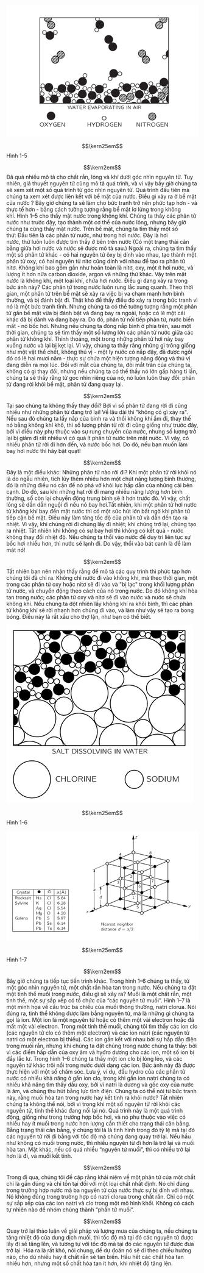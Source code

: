   

  
![](https://github.com/Physics-Host-transteam/Feynman-s-Lectures/blob/master/Fig1-5.png)

$$\kern25em$$ Hình 1-5

$$\kern2em$$ Đã quá nhiều mô tả cho chất rắn, lỏng và khí dưới góc nhìn nguyên tử. Tuy nhiên, giả thuyết nguyên tử cũng mô tả quá trình, và vì vậy bây giờ chúng ta sẽ xem xét một số quá trình từ góc nhìn nguyên tử. Quá trình đầu tiên mà chúng ta xem xét được liên kết với bề mặt của nước. Điều gì xảy ra ở bề mặt của nước ? Bây giờ chúng ta sẽ làm cho bức tranh trở nên phức tạp hơn - và thực tế hơn - bằng cách tưởng tượng rằng bề mặt lơ lửng trong không khí. Hình 1–5 cho thấy mặt nước trong không khí. Chúng ta thấy các phân tử nước như trước đây, tạo thành một cơ thể của nước lỏng, nhưng bây giờ chúng ta cũng thấy mặt nước. Trên bề mặt, chúng ta tìm thấy một số thứ: Đầu tiên là các phân tử nước, như trong hơi nước. Đây là hơi nước, thứ luôn luôn được tìm thấy ở bên trên nước (Có một trạng thái cân bằng giữa hơi nước và nước sẽ được mô tả sau.) Ngoài ra, chúng ta tìm thấy một số phân tử khác - có hai nguyên tử ôxy bị dính vào nhau, tạo thành một phân tử oxy, có hai nguyên tử nitơ cũng dính với nhau để tạo ra phân tử nitơ. Không khí bao gồm gần như hoàn toàn là nitơ, oxy, một ít hơi nước, và lượng ít hơn nữa carbon dioxide, argon và những thứ khác. Vậy trên mặt nước là không khí, một loại khí, chứa hơi nước. Điều gì đang xảy ra trong bức ảnh này? Các phân tử trong nước luôn rung lắc xung quanh. Theo thời gian, một phân tử trên bề mặt sẽ xảy ra việc bị va chạm mạnh hơn bình thường, và bị đánh bật đi. Thật khó để thấy điều đó xảy ra trong bức tranh vì nó là một bức tranh tĩnh. Nhưng chúng ta có thể tưởng tượng rằng một phân tử gần bề mặt vừa bị đánh bật và đang bay ra ngoài, hoặc có lẽ một cái khác đã bị đánh và đang bay ra. Do đó, phân tử nối tiếp phân tử, nước biến mất - nó bốc hơi. Nhưng nếu chúng ta đóng nắp bình ở phía trên, sau một thời gian, chúng ta sẽ tìm thấy một số lượng lớn các phân tử nước giữa các phân tử không khí. Thỉnh thoảng, một trong những phân tử hơi này bay xuống nước và lại bị kẹt lại. Vì vậy, chúng ta thấy rằng những gì trông giống như một vật thể chết, không thú vị - một ly nước có nắp đậy, đã được ngồi đó có lẽ hai mươi năm - thực sự chứa một hiện tượng năng động và thú vị đang diễn ra mọi lúc. Đối với mắt của chúng ta, đôi mắt trần của chúng ta, không có gì thay đổi, nhưng nếu chúng ta có thể thấy nó lớn gấp hàng tỉ lần, chúng ta sẽ thấy rằng từ goc nhìn riêng của nó, nó luôn luôn thay đổi: phân tử đang rời khỏi bề mặt, phân tử đang quay lại.

$$\kern2em$$ Tại sao chúng ta không thấy thay đổi? Bởi vì số phân tử đang rời đi cũng nhiều như những phân tử đang trở lại! Về lâu dài thì "không có gì xảy ra". Nếu sau đó chúng ta lấy nắp của bình ra và thổi không khí ẩm đi, thay thế nó bằng không khí khô, thì số lượng phân tử rời đi cũng giống như trước đây, bởi vì điều này phụ thuộc vào sự rung chuyển của nước, nhưng số lượng trở lại bị giảm đi rất nhiều vì có quá ít phân tử nước trên mặt nước. Vì vậy, có nhiều phân tử rời đi hơn đến, và nước bốc hơi. Do đó, nếu bạn muốn làm bay hơi nước thì hãy bật quạt!

$$\kern2em$$ Đây là một điều khác: Những phân tử nào rời đi? Khi một phân tử rời khỏi nó là do ngẫu nhiên, tích lũy thêm nhiều hơn một chút năng lượng bình thường, đó là những điều nó cần để nó phá vỡ khỏi lực hấp dẫn của những cái bên cạnh. Do đó, sau khi những hạt rời đi mang nhiều năng lượng hơn bình thường, số còn lại chuyển động trung bình sẽ ít hơn trước đó. Vì vậy, chất lỏng sẽ dần dần nguội đi nếu nó bay hơi.Tất nhiên, khi một phân tử hơi nước từ không khí bay đến mặt nước thì có một sức hút lớn bất ngờ khi phân tử tiếp cận bề mặt. Điều này làm tăng tốc độ của phân tử và dẫn đến tạo ra nhiệt. Vì vậy, khi chúng rời đi chúng lấy đi nhiệt; khi chúng trở lại, chúng tạo ra nhiệt. Tất nhiên khi không có sự bay hơi thì không có kết quả - nước không thay đổi nhiệt độ. Nếu chúng ta thổi vào nước để duy trì liên tục sự bốc hơi nhiều hơn, thì nước sẽ lạnh đi. Do vậy, thổi vào bát canh là để làm mát nó!

$$\kern2em$$ Tất nhiên bạn nên nhận thấy rằng để mô tả các quy trình thì phức tạp hơn chúng tôi đã chỉ ra. Không chỉ nước đi vào không khí, mà theo thời gian, một trong các phân tử oxy hoặc nitơ sẽ đi vào và "bị lạc" trong khối lượng phân tử nước, và chuyển động theo cách của nó trong nước. Do đó không khí hòa tan trong nước; các phân tử oxy và nitơ sẽ đi vào nước và nước sẽ chứa không khí. Nếu chúng ta đột nhiên lấy không khí ra khỏi bình, thì các phân tử không khí sẽ rời nhanh hơn chúng đi vào, và làm như vậy sẽ tạo ra bong bóng. Điều này là rất xấu cho thợ lặn, như bạn có thể biết.

![](https://github.com/Physics-Host-transteam/Feynman-s-Lectures/blob/master/Fig1-6.png)

$$\kern25em$$ Hình 1-6

![](https://github.com/Physics-Host-transteam/Feynman-s-Lectures/blob/master/Fig1-7.png)

$$\kern25em$$ Hình 1-7

$$\kern2em$$ Bây giờ chúng ta tiếp tục tiến trình khác. Trong hình 1–6 chúng ta thấy, từ một góc nhìn nguyên tử, một chất rắn hòa tan trong nước. Nếu chúng ta đặt một tinh thể muối trong nước, điều gì sẽ xảy ra? Muối là một chất rắn, một tinh thể, một sự sắp xếp có tổ chức của “các nguyên tử muối”. Hình 1–7 là một minh họa về cấu trúc ba chiều của muối thông thường, natri clorua. Nói đúng ra, tinh thể không được làm bằng nguyên tử, mà là những gì chúng ta gọi là ion. Một ion là một nguyên tử hoặc có thêm một vài electron hoặc đã mất một vài electron. Trong một tinh thể muối, chúng tôi tìm thấy các ion clo (các nguyên tử clo có thêm một electron) và các ion natri (các nguyên tử natri có một electron bị thiếu). Các ion gắn kết với nhau bởi sự hấp dẫn điện trong muối rắn, nhưng khi chúng ta đặt chúng trong nước chúng ta thấy: bởi vì các điểm hấp dẫn của oxy âm và hyđro dương cho các ion, một số ion bị đẩy lắc lư. Trong hình 1–6 chúng ta thấy một ion clo bị lỏng lẻo, và các nguyên tử khác trôi nổi trong nước dưới dạng các ion. Bức ảnh này đã được thực hiện với một số chăm sóc. Lưu ý, ví dụ, đầu hydro của các phân tử nước có nhiều khả năng ở gần ion clo, trong khi gần ion natri chúng ta có nhiều khả năng tìm thấy đầu oxy, bởi vì natri là dương và gốc oxy của nước là âm, và chúng thu hút bằng lực tĩnh điện. Chúng ta có thể nói từ bức tranh này, rằng muối hòa tan trong nước hay kết tinh ra khỏi nước? Tất nhiên chúng ta không thể nói, bởi vì trong khi một số nguyên tử rời khỏi các nguyên tử, tinh thể khác đang nối lại nó. Quá trình này là một quá trình động, giống như trong trường hợp bốc hơi, và nó phụ thuộc vào việc có nhiều hay ít muối trong nước hơn lượng cần thiết cho trạng thái cân bằng. Bằng trạng thái cân bằng, ý chúng tôi là là tình hình trong đó tỷ lệ mà tại đó các nguyên tử rời đi bằng với tốc độ mà chúng đang quay trở lại. Nếu hầu như không có muối trong nước, thì nhiều nguyên tử đi hơn là trở lại và muối hòa tan. Mặt khác, nếu có quá nhiều “nguyên tử muối”, thì có nhiều trở lại hơn là đi, và muối kết tinh.

$$\kern2em$$ Trong đi qua, chúng tôi đề cập rằng khái niệm về một phân tử của một chất chỉ là gần đúng và chỉ tồn tại đối với một loại chất nhất định. Nó chỉ đúng trong trường hợp nước mà ba nguyên tử của nước thực sự bị dính với nhau. Nó không đúng trong trường hợp có natri clorua trong chất rắn. Chỉ có một sự sắp xếp của các ion natri và clo trong một mô hình khối. Không có cách tự nhiên nào để nhóm chúng thành “phân tử muối”.

$$\kern2em$$ Quay trở lại thảo luận về giải pháp và lượng mưa của chúng ta, nếu chúng ta tăng nhiệt độ của dung dịch muối, thì tốc độ mà tại đó các nguyên tử được lấy đi sẽ tăng lên, và tương tự với tốc độ mà tại đó các nguyên tử được đưa trở lại. Hóa ra là rất khó, nói chung, để dự đoán nó sẽ đi theo chiều hướng nào, cho dù nhiều hay ít chất rắn sẽ tan biến. Hầu hết các chất hòa tan nhiều hơn, nhưng một số chất hòa tan ít hơn, khi nhiệt độ tăng lên.